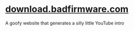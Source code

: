 # [download.badfirmware.com](https://download.badfirmware.com)
A goofy website that generates a silly little YouTube intro
